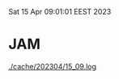 Sat 15 Apr 09:01:01 EEST 2023
# JAM
<a href='./cache/202304/15_09.log'>./cache/202304/15_09.log</a>
